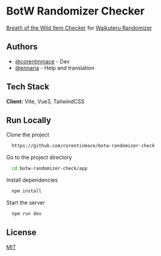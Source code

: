 
# BotW Randomizer Checker

[Breath of the Wild Item Checker](https://corentinmace.github.io/botw-randomizer-check/) for [Waikuteru Randomizer](https://www.patreon.com/waikuteru/posts)


## Authors

- [@corentinmace](https://www.github.com/corentinmace) - Dev
- [@ennaria](https://www.github.com/ennaria) - Help and translation


## Tech Stack

**Client:** Vite, Vue3, TailwindCSS



## Run Locally

Clone the project

```bash
  https://github.com/corentinmace/botw-randomizer-check
```

Go to the project directory

```bash
  cd botw-randomizer-check/app
```

Install dependencies

```bash
  npm install
```

Start the server

```bash
  npm run dev
```


## License

[MIT](https://choosealicense.com/licenses/mit/)

